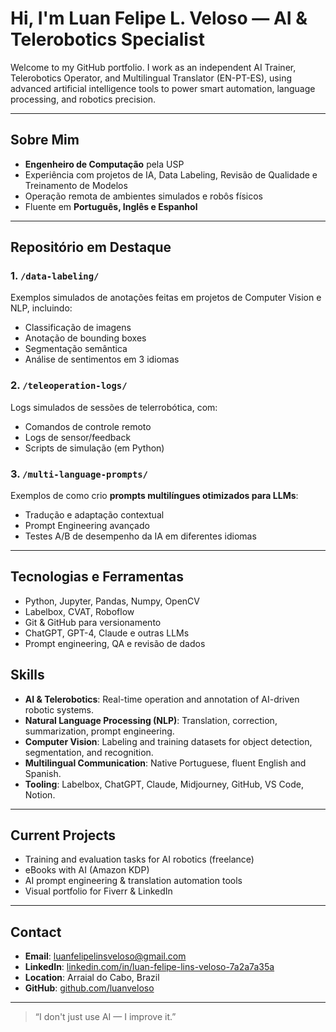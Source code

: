 # Hi, I'm Luan Felipe L. Veloso — AI & Telerobotics Specialist

Welcome to my GitHub portfolio. I work as an independent AI Trainer, Telerobotics Operator, and Multilingual Translator (EN-PT-ES), using advanced artificial intelligence tools to power smart automation, language processing, and robotics precision.

------

## **Sobre Mim**

- **Engenheiro de Computação** pela USP
- Experiência com projetos de IA, Data Labeling, Revisão de Qualidade e Treinamento de Modelos
- Operação remota de ambientes simulados e robôs físicos
- Fluente em **Português, Inglês e Espanhol**

---

## **Repositório em Destaque**

### 1. `/data-labeling/`
Exemplos simulados de anotações feitas em projetos de Computer Vision e NLP, incluindo:
- Classificação de imagens
- Anotação de bounding boxes
- Segmentação semântica
- Análise de sentimentos em 3 idiomas

### 2. `/teleoperation-logs/`
Logs simulados de sessões de telerrobótica, com:
- Comandos de controle remoto
- Logs de sensor/feedback
- Scripts de simulação (em Python)

### 3. `/multi-language-prompts/`
Exemplos de como crio **prompts multilíngues otimizados para LLMs**:
- Tradução e adaptação contextual
- Prompt Engineering avançado
- Testes A/B de desempenho da IA em diferentes idiomas

---

## **Tecnologias e Ferramentas**

- Python, Jupyter, Pandas, Numpy, OpenCV  
- Labelbox, CVAT, Roboflow  
- Git & GitHub para versionamento  
- ChatGPT, GPT-4, Claude e outras LLMs  
- Prompt engineering, QA e revisão de dados


## Skills

- **AI & Telerobotics**: Real-time operation and annotation of AI-driven robotic systems.
- **Natural Language Processing (NLP)**: Translation, correction, summarization, prompt engineering.
- **Computer Vision**: Labeling and training datasets for object detection, segmentation, and recognition.
- **Multilingual Communication**: Native Portuguese, fluent English and Spanish.
- **Tooling**: Labelbox, ChatGPT, Claude, Midjourney, GitHub, VS Code, Notion.

---

## Current Projects

- Training and evaluation tasks for AI robotics (freelance)
- eBooks with AI (Amazon KDP)
- AI prompt engineering & translation automation tools
- Visual portfolio for Fiverr & LinkedIn

---

## Contact

- **Email**: luanfelipelinsveloso@gmail.com  
- **LinkedIn**: [linkedin.com/in/luan-felipe-lins-veloso-7a2a7a35a](https://www.linkedin.com/in/luan-felipe-lins-veloso-7a2a7a35a)  
- **Location**: Arraial do Cabo, Brazil  
- **GitHub**: [github.com/luanveloso](https://github.com/luanveloso)

---

> “I don't just use AI — I improve it.”
